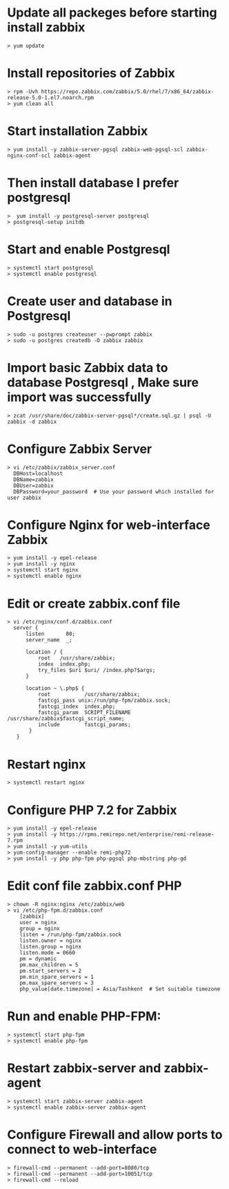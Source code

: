 # Update all packeges before starting install zabbix
    > yum update  
# Install repositories of Zabbix 
    > rpm -Uvh https://repo.zabbix.com/zabbix/5.0/rhel/7/x86_64/zabbix-release-5.0-1.el7.noarch.rpm
    > yum clean all
# Start installation Zabbix
    > yum install -y zabbix-server-pgsql zabbix-web-pgsql-scl zabbix-nginx-conf-scl zabbix-agent
# Then install database I prefer postgresql
    >  yum install -y postgresql-server postgresql
    > postgresql-setup initdb
# Start and enable Postgresql
    > systemctl start postgresql
    > systemctl enable postgresql
# Create user and database in Postgresql
    > sudo -u postgres createuser --pwprompt zabbix
    > sudo -u postgres createdb -O zabbix zabbix
# Import basic Zabbix data to database Postgresql , Make sure import was successfully
    > zcat /usr/share/doc/zabbix-server-pgsql*/create.sql.gz | psql -U zabbix -d zabbix
#  Configure Zabbix Server
    > vi /etc/zabbix/zabbix_server.conf
      DBHost=localhost
      DBName=zabbix
      DBUser=zabbix
      DBPassword=your_password  # Use your password which installed for user zabbix
# Configure Nginx for web-interface Zabbix
    > yum install -y epel-release
    > yum install -y nginx
    > systemctl start nginx
    > systemctl enable nginx
# Edit or create zabbix.conf file   
    > vi /etc/nginx/conf.d/zabbix.conf
      server {
          listen       80;
          server_name  _;

          location / {
              root   /usr/share/zabbix;
              index  index.php;
              try_files $uri $uri/ /index.php?$args;
          }

          location ~ \.php$ {
              root           /usr/share/zabbix;
              fastcgi_pass unix:/run/php-fpm/zabbix.sock;
              fastcgi_index  index.php;
              fastcgi_param  SCRIPT_FILENAME  /usr/share/zabbix$fastcgi_script_name;
              include        fastcgi_params;
           }
       }

# Restart nginx
    > systemctl restart nginx
# Configure PHP 7.2 for Zabbix
    > yum install -y epel-release
    > yum install -y https://rpms.remirepo.net/enterprise/remi-release-7.rpm
    > yum install -y yum-utils
    > yum-config-manager --enable remi-php72
    > yum install -y php php-fpm php-pgsql php-mbstring php-gd
# Edit conf file zabbix.conf PHP
    > chown -R nginx:nginx /etc/zabbix/web
    > vi /etc/php-fpm.d/zabbix.conf
        [zabbix]
        user = nginx
        group = nginx
        listen = /run/php-fpm/zabbix.sock
        listen.owner = nginx
        listen.group = nginx
        listen.mode = 0660
        pm = dynamic
        pm.max_children = 5
        pm.start_servers = 2
        pm.min_spare_servers = 1
        pm.max_spare_servers = 3
        php_value[date.timezone] = Asia/Tashkent  # Set suitable timezone
# Run and enable PHP-FPM: 
    > systemctl start php-fpm
    > systemctl enable php-fpm
# Restart zabbix-server and zabbix-agent
    > systemctl start zabbix-server zabbix-agent
    > systemctl enable zabbix-server zabbix-agent
# Configure Firewall and allow ports to connect to web-interface 
    > firewall-cmd --permanent --add-port=8080/tcp
    > firewall-cmd --permanent --add-port=10051/tcp
    > firewall-cmd --reload

    
